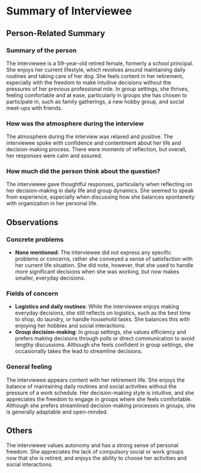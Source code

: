 # Summary of Interviewee

## Person-Related Summary

### Summary of the person
The interviewee is a 59-year-old retired female, formerly a school principal. She enjoys her current lifestyle, which revolves around maintaining daily routines and taking care of her dog. She feels content in her retirement, especially with the freedom to make intuitive decisions without the pressures of her previous professional role. In group settings, she thrives, feeling comfortable and at ease, particularly in groups she has chosen to participate in, such as family gatherings, a new hobby group, and social meet-ups with friends.

### How was the atmosphere during the interview
The atmosphere during the interview was relaxed and positive. The interviewee spoke with confidence and contentment about her life and decision-making process. There were moments of reflection, but overall, her responses were calm and assured.

### How much did the person think about the question?
The interviewee gave thoughtful responses, particularly when reflecting on her decision-making in daily life and group dynamics. She seemed to speak from experience, especially when discussing how she balances spontaneity with organization in her personal life.

## Observations

### Concrete problems
* **None mentioned**: The interviewee did not express any specific problems or concerns, rather she conveyed a sense of satisfaction with her current life situation. She did note, however, that she used to handle more significant decisions when she was working, but now makes smaller, everyday decisions.

### Fields of concern
* **Logistics and daily routines**: While the interviewee enjoys making everyday decisions, she still reflects on logistics, such as the best time to shop, do laundry, or handle household tasks. She balances this with enjoying her hobbies and social interactions.
* **Group decision-making**: In group settings, she values efficiency and prefers making decisions through polls or direct communication to avoid lengthy discussions. Although she feels confident in group settings, she occasionally takes the lead to streamline decisions.

### General feeling
The interviewee appears content with her retirement life. She enjoys the balance of maintaining daily routines and social activities without the pressure of a work schedule. Her decision-making style is intuitive, and she appreciates the freedom to engage in groups where she feels comfortable. Although she prefers streamlined decision-making processes in groups, she is generally adaptable and open-minded.

## Others
The interviewee values autonomy and has a strong sense of personal freedom. She appreciates the lack of compulsory social or work groups now that she is retired, and enjoys the ability to choose her activities and social interactions.
